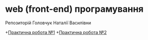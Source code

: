 # web (front-end) програмування
Репозиторій Головчук Наталії Василівни

+[Практична робота №1](./practical_work_1)
+[Практична робота №2](./practical_work_2)
